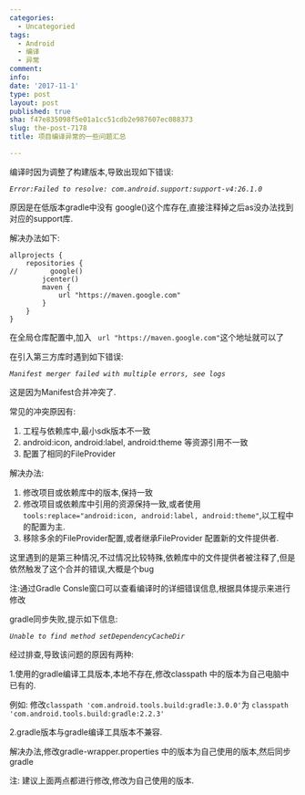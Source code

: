 ```yaml
---
categories:
  - Uncategoried
tags:
  - Android
  - 编译
  - 异常
comment: 
info: 
date: '2017-11-1'
type: post
layout: post
published: true
sha: f47e835098f5e01a1cc51cdb2e987607ec088373
slug: the-post-7178
title: 项目编译异常的一些问题汇总

---
```




编译时因为调整了构建版本,导致出现如下错误:

 *`Error:Failed to resolve: com.android.support:support-v4:26.1.0`*

原因是在低版本gradle中没有 google()这个库存在,直接注释掉之后as没办法找到对应的support库.

解决办法如下:


```
allprojects {
    repositories {
//        google()
        jcenter()
        maven {
            url "https://maven.google.com"
        }
    }
}
```

在全局仓库配置中,加入 ` url "https://maven.google.com"`这个地址就可以了


在引入第三方库时遇到如下错误:

 *`Manifest merger failed with multiple errors, see logs `*

这是因为Manifest合并冲突了.

常见的冲突原因有:
1. 工程与依赖库中,最小sdk版本不一致
2. android:icon, android:label, android:theme 等资源引用不一致
3. 配置了相同的FileProvider

解决办法:
1. 修改项目或依赖库中的版本,保持一致
2. 修改项目或依赖库中引用的资源保持一致,或者使用`tools:replace="android:icon, android:label, android:theme"`,以工程中的配置为主.
3. 移除多余的FileProvider配置,或者继承FileProvider 配置新的文件提供者.

这里遇到的是第三种情况,不过情况比较特殊,依赖库中的文件提供者被注释了,但是依然触发了这个合并的错误,大概是个bug

注:通过Gradle Consle窗口可以查看编译时的详细错误信息,根据具体提示来进行修改


gradle同步失败,提示如下信息:

*`Unable to find method setDependencyCacheDir`*

经过排查,导致该问题的原因有两种:

1.使用的gradle编译工具版本,本地不存在,修改classpath 中的版本为自己电脑中已有的.

例如:
修改`classpath 'com.android.tools.build:gradle:3.0.0'`为
`classpath 'com.android.tools.build:gradle:2.2.3'`

2.gradle版本与gradle编译工具版本不兼容.

解决办法,修改gradle-wrapper.properties 中的版本为自己使用的版本,然后同步gradle

注: 建议上面两点都进行修改,修改为自己使用的版本.
